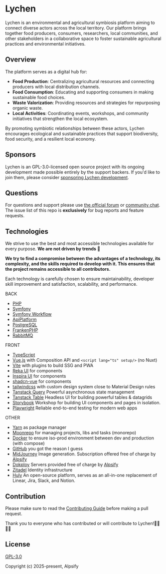 # Lychen

Lychen is an environmental and agricultural symbiosis platform aiming to connect diverse actors across the local territory. Our platform brings together food producers, consumers, researchers, local communities, and other stakeholders in a collaborative space to foster sustainable agricultural practices and environmental initiatives.

## Overview

The platform serves as a digital hub for:

- **Food Production**: Centralizing agricultural resources and connecting producers with local distribution channels.
- **Food Consumption**: Educating and supporting consumers in making sustainable food choices.
- **Waste Valorization**: Providing resources and strategies for repurposing organic waste.
- **Local Activities**: Coordinating events, workshops, and community initiatives that strengthen the local ecosystem.

By promoting symbiotic relationships between these actors, Lychen encourages ecological and sustainable practices that support biodiversity, food security, and a resilient local economy.

## Sponsors

Lychen is an GPL-3.0-licensed open source project with its ongoing development made possible entirely by the support backers. If you'd like to join them, please consider [sponsoring Lychen development](https://github.com/sponsors/nathan-de-pachtere).

## Questions

For questions and support please use [the official forum](https://github.com/alpsify/lychen/discussions) or [community chat](https://discord.gg/FSMbXt5gr4). The issue list of this repo is **exclusively** for bug reports and feature requests.

## Technologies

We strive to use the best and most accessible technologies available for every purpose. **We are not driven by trends** 🦄

**We try to find a compromise between the advantages of a technology, its complexity, and the skills required to develop with it. This ensures that the project remains accessible to all contributors.**

Each technology is carefully chosen to ensure maintainability, developer skill improvement and satisfaction, scalability, and performance.

BACK

- [PHP](https://www.php.net/)
- [Symfony](https://symfony.com/)
- [Symfony Workflow](https://symfony.com/doc/current/components/workflow.html)
- [ApiPlatform](https://api-platform.com/)
- [PostgreSQL](https://www.postgresql.org/)
- [FrankenPHP](https://frankenphp.dev/)
- [RabbitMQ](https://www.rabbitmq.com/)

FRONT

- [TypeScript](https://www.typescriptlang.org/)
- [Vue.js](https://vuejs.org/) with Composition API and `<script lang="ts" setup/>` (no Nuxt)
- [Vite](https://vite.dev/) with plugins to build SSG and PWA
- [Reka UI](https://reka-ui.com/) for components
- [Inspira UI](https://inspira-ui.com/) for components
- [shadcn-vue](https://www.shadcn-vue.com/) for components
- [tailwindcss](https://tailwindcss.com/) with custom design system close to Material Design rules
- [Tanstack Query](https://tanstack.com/query/latest) Powerful asynchronous state management
- [Tanstack Table](https://tanstack.com/table/latest) Headless UI for building powerful tables & datagrids
- [Storybook](https://storybook.js.org/) Workshop for building UI components and pages in isolation.
- [Playwright](https://playwright.dev/) Reliable end-to-end testing for modern web apps

OTHER

- [Yarn](https://yarnpkg.com/) as package manager
- [Moonrepo](https://moonrepo.dev/) for managing projects, libs and tasks (monorepo)
- [Docker](https://www.docker.com/) to ensure iso-prod environment between dev and production (with compose)
- [GitHub](https://github.com/) you got the reason I guess
- [MidJourney](https://www.midjourney.com/) Image generation. Subscription offered free of charge by [Alpsify](https://alpsify.com/)
- [Dokploy](https://dokploy.com/) Servers provided free of charge by [Alpsify](https://alpsify.com/)
- [Zitadel](https://zitadel.com/) Identity infrastructure
- [Huly](https://huly.io/) An open-source platform, serves as an all-in-one replacement of Linear, Jira, Slack, and Notion.

## Contribution

Please make sure to read the [Contributing Guide]() before making a pull request.

Thank you to everyone who has contributed or will contribute to Lychen!🙏🏽🫰🏽

## License

[GPL-3.0](https://github.com/alpsify/lychen?tab=GPL-3.0-1-ov-file)

Copyright (c) 2025-present, Alpsify
